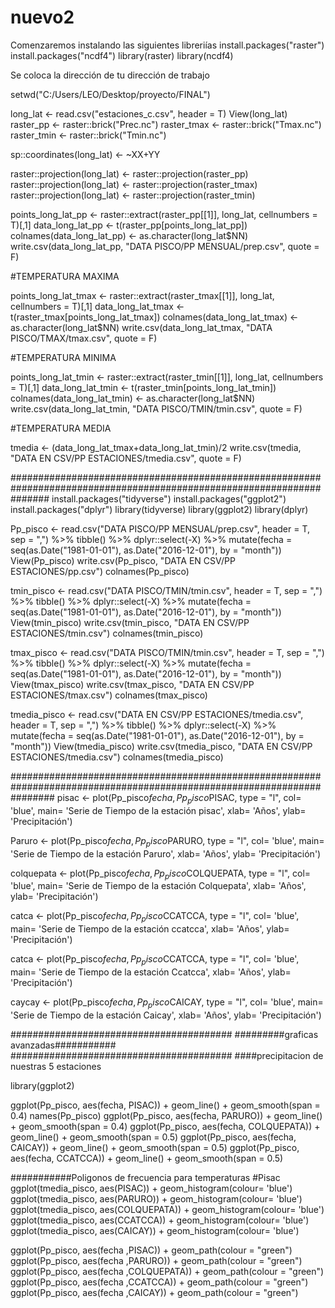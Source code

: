 # nuevo2
Comenzaremos instalando las siguientes libreriías
install.packages("raster")
install.packages("ncdf4")
library(raster)
library(ncdf4)

Se coloca la dirección de tu dirección de trabajo

setwd("C:/Users/LEO/Desktop/proyecto/FINAL")

long_lat <- read.csv("estaciones_c.csv", header = T)
View(long_lat)
raster_pp   <- raster::brick("Prec.nc")
raster_tmax <- raster::brick("Tmax.nc")
raster_tmin <- raster::brick("Tmin.nc")

sp::coordinates(long_lat) <- ~XX+YY

raster::projection(long_lat) <- raster::projection(raster_pp)
raster::projection(long_lat) <- raster::projection(raster_tmax)
raster::projection(long_lat) <- raster::projection(raster_tmin)

points_long_lat_pp <- raster::extract(raster_pp[[1]], long_lat, cellnumbers = T)[,1]
data_long_lat_pp <- t(raster_pp[points_long_lat_pp])
colnames(data_long_lat_pp) <- as.character(long_lat$NN)
write.csv(data_long_lat_pp, "DATA PISCO/PP MENSUAL/prep.csv", quote = F)

#TEMPERATURA MAXIMA

points_long_lat_tmax <- raster::extract(raster_tmax[[1]], long_lat, cellnumbers = T)[,1]
data_long_lat_tmax <- t(raster_tmax[points_long_lat_tmax])
colnames(data_long_lat_tmax) <- as.character(long_lat$NN)
write.csv(data_long_lat_tmax, "DATA PISCO/TMAX/tmax.csv", quote = F)

#TEMPERATURA MINIMA

points_long_lat_tmin <- raster::extract(raster_tmin[[1]], long_lat, cellnumbers = T)[,1]
data_long_lat_tmin <- t(raster_tmin[points_long_lat_tmin])
colnames(data_long_lat_tmin) <- as.character(long_lat$NN)
write.csv(data_long_lat_tmin, "DATA PISCO/TMIN/tmin.csv", quote = F)

#TEMPERATURA MEDIA

tmedia <- (data_long_lat_tmax+data_long_lat_tmin)/2
write.csv(tmedia, "DATA EN CSV/PP ESTACIONES/tmedia.csv", quote = F)



#######################################################################################################################
install.packages("tidyverse")
install.packages("ggplot2")
install.packages("dplyr")
library(tidyverse)
library(ggplot2)
library(dplyr)

Pp_pisco <- read.csv("DATA PISCO/PP MENSUAL/prep.csv", header = T, sep = ",") %>%
  tibble() %>%
  dplyr::select(-X) %>%
  mutate(fecha = seq(as.Date("1981-01-01"), as.Date("2016-12-01"), by = "month"))
View(Pp_pisco)
write.csv(Pp_pisco, "DATA EN CSV/PP ESTACIONES/pp.csv")
colnames(Pp_pisco)

tmin_pisco <- read.csv("DATA PISCO/TMIN/tmin.csv", header = T, sep = ",") %>%
  tibble() %>%
  dplyr::select(-X) %>%
  mutate(fecha = seq(as.Date("1981-01-01"), as.Date("2016-12-01"), by = "month"))
View(tmin_pisco)
write.csv(tmin_pisco, "DATA EN CSV/PP ESTACIONES/tmin.csv")
colnames(tmin_pisco)

tmax_pisco <- read.csv("DATA PISCO/TMIN/tmin.csv", header = T, sep = ",") %>%
  tibble() %>%
  dplyr::select(-X) %>%
  mutate(fecha = seq(as.Date("1981-01-01"), as.Date("2016-12-01"), by = "month"))
View(tmax_pisco)
write.csv(tmax_pisco, "DATA EN CSV/PP ESTACIONES/tmax.csv")
colnames(tmax_pisco)

tmedia_pisco <- read.csv("DATA EN CSV/PP ESTACIONES/tmedia.csv", header = T, sep = ",") %>%
  tibble() %>%
  dplyr::select(-X) %>%
  mutate(fecha = seq(as.Date("1981-01-01"), as.Date("2016-12-01"), by = "month"))
View(tmedia_pisco)
write.csv(tmedia_pisco, "DATA EN CSV/PP ESTACIONES/tmedia.csv")
colnames(tmedia_pisco)

########################################################################################################################
pisac <- plot(Pp_pisco$fecha,Pp_pisco$PISAC, type = "l", col= 'blue',
              main= 'Serie de Tiempo de la estación pisac', xlab= 'Años',
              ylab= 'Precipitación')

Paruro <- plot(Pp_pisco$fecha, Pp_pisco$PARURO, type = "l", col= 'blue',
               main= 'Serie de Tiempo de la estación Paruro', xlab= 'Años',
               ylab= 'Precipitación')
               
colquepata <- plot(Pp_pisco$fecha,Pp_pisco$COLQUEPATA, type = "l", col= 'blue',
                   main= 'Serie de Tiempo de la estación Colquepata', xlab= 'Años',
                   ylab= 'Precipitación')
                   
catca <-  plot(Pp_pisco$fecha,Pp_pisco$CCATCCA, type = "l", col= 'blue',
               main= 'Serie de Tiempo de la estación ccatcca', xlab= 'Años',
               ylab= 'Precipitación')
               
catca <-  plot(Pp_pisco$fecha,Pp_pisco$CCATCCA, type = "l", col= 'blue',
               main= 'Serie de Tiempo de la estación Ccatcca', xlab= 'Años',
               ylab= 'Precipitación')
               
caycay <- plot(Pp_pisco$fecha,Pp_pisco$CAICAY, type = "l", col= 'blue',
               main= 'Serie de Tiempo de la estación Caicay', xlab= 'Años',
               ylab= 'Precipitación')

########################################
#########graficas avanzadas###########
########################################
####precipitacion de nuestras 5 estaciones

library(ggplot2)

ggplot(Pp_pisco, aes(fecha, PISAC)) +
  geom_line() +
  geom_smooth(span = 0.4)
names(Pp_pisco)
ggplot(Pp_pisco, aes(fecha, PARURO)) +
  geom_line() +
  geom_smooth(span = 0.4)
ggplot(Pp_pisco, aes(fecha, COLQUEPATA)) +
  geom_line() +
  geom_smooth(span = 0.5)
ggplot(Pp_pisco, aes(fecha, CAICAY)) +
  geom_line() +
  geom_smooth(span = 0.5)
ggplot(Pp_pisco, aes(fecha, CCATCCA)) +
  geom_line() +
  geom_smooth(span = 0.5)

###########Poligonos de frecuencia para temperaturas
#Pisac
ggplot(tmedia_pisco, aes(PISAC)) + geom_histogram(colour= 'blue')
ggplot(tmedia_pisco, aes(PARURO)) + geom_histogram(colour= 'blue')
ggplot(tmedia_pisco, aes(COLQUEPATA)) + geom_histogram(colour= 'blue')
ggplot(tmedia_pisco, aes(CCATCCA)) + geom_histogram(colour= 'blue')
ggplot(tmedia_pisco, aes(CAICAY)) + geom_histogram(colour= 'blue')


ggplot(Pp_pisco, aes(fecha ,PISAC)) +
  geom_path(colour = "green")
ggplot(Pp_pisco, aes(fecha ,PARURO)) +
  geom_path(colour = "green")
ggplot(Pp_pisco, aes(fecha ,COLQUEPATA)) +
  geom_path(colour = "green")
ggplot(Pp_pisco, aes(fecha ,CCATCCA)) +
  geom_path(colour = "green")
ggplot(Pp_pisco, aes(fecha ,CAICAY)) +
  geom_path(colour = "green")
